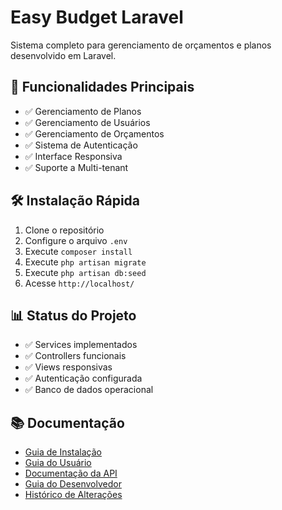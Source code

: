 # Easy Budget Laravel

Sistema completo para gerenciamento de orçamentos e planos desenvolvido em Laravel.

## 🚀 Funcionalidades Principais

-  ✅ Gerenciamento de Planos
-  ✅ Gerenciamento de Usuários
-  ✅ Gerenciamento de Orçamentos
-  ✅ Sistema de Autenticação
-  ✅ Interface Responsiva
-  ✅ Suporte a Multi-tenant

## 🛠️ Instalação Rápida

1. Clone o repositório
2. Configure o arquivo `.env`
3. Execute `composer install`
4. Execute `php artisan migrate`
5. Execute `php artisan db:seed`
6. Acesse `http://localhost/`

## 📊 Status do Projeto

-  ✅ Services implementados
-  ✅ Controllers funcionais
-  ✅ Views responsivas
-  ✅ Autenticação configurada
-  ✅ Banco de dados operacional

## 📚 Documentação

-  [Guia de Instalação](INSTALLATION.md)
-  [Guia do Usuário](USER_GUIDE.md)
-  [Documentação da API](API.md)
-  [Guia do Desenvolvedor](DEVELOPMENT.md)
-  [Histórico de Alterações](CHANGELOG.md)
